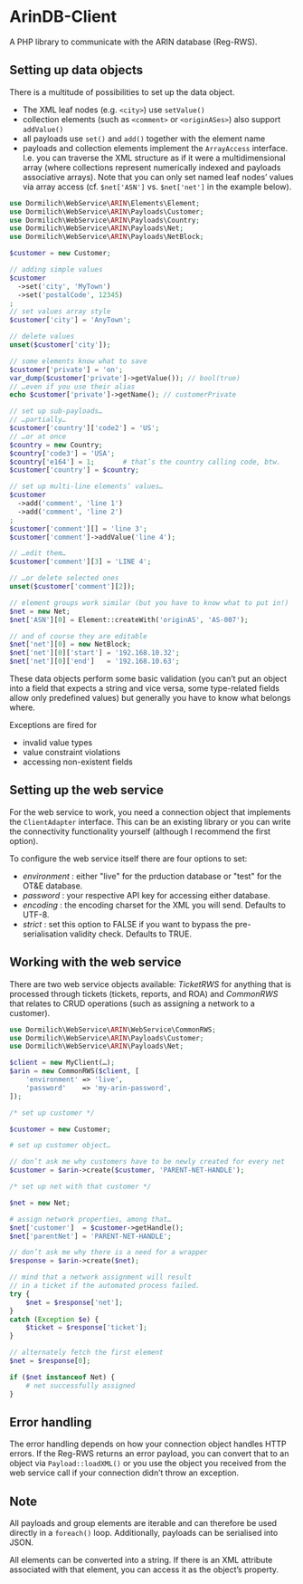 # ArinDB-Client

A PHP library to communicate with the ARIN database (Reg-RWS).

## Setting up data objects

There is a multitude of possibilities to set up the data object.

- The XML leaf nodes (e.g. `<city>`) use `setValue()`
- collection elements (such as `<comment>` or `<originASes>`) also support `addValue()`
- all payloads use `set()` and `add()` together with the element name
- payloads and collection elements implement the `ArrayAccess` interface. I.e. you can traverse the XML structure 
as if it were a multidimensional array (where collections represent numerically indexed and payloads associative 
arrays). Note that you can only set named leaf nodes’ values via array access (cf. `$net['ASN']` vs. `$net['net']` 
in the example below).

```php
use Dormilich\WebService\ARIN\Elements\Element;
use Dormilich\WebService\ARIN\Payloads\Customer;
use Dormilich\WebService\ARIN\Payloads\Country;
use Dormilich\WebService\ARIN\Payloads\Net;
use Dormilich\WebService\ARIN\Payloads\NetBlock;

$customer = new Customer;

// adding simple values
$customer
  ->set('city', 'MyTown')
  ->set('postalCode', 12345)
;
// set values array style
$customer['city'] = 'AnyTown';

// delete values
unset($customer['city']);

// some elements know what to save
$customer['private'] = 'on';
var_dump($customer['private']->getValue()); // bool(true)
// …even if you use their alias
echo $customer['private']->getName(); // customerPrivate

// set up sub-payloads…
// …partially…
$customer['country']['code2'] = 'US';
// …or at once
$country = new Country;
$country['code3'] = 'USA';
$country['e164'] = 1;       # that’s the country calling code, btw.
$customer['country'] = $country;

// set up multi-line elements’ values…
$customer
  ->add('comment', 'line 1')
  ->add('comment', 'line 2')
;
$customer['comment'][] = 'line 3';
$customer['comment']->addValue('line 4');

// …edit them…
$customer['comment'][3] = 'LINE 4';

// …or delete selected ones
unset($customer['comment'][2]);

// element groups work similar (but you have to know what to put in!)
$net = new Net;
$net['ASN'][0] = Element::createWith('originAS', 'AS-007');

// and of course they are editable
$net['net'][0] = new NetBlock;
$net['net'][0]['start'] = '192.168.10.32';
$net['net'][0]['end']   = '192.168.10.63';
```

These data objects perform some basic validation (you can’t put an object into a field that expects a string and vice 
versa, some type-related fields allow only predefined values) but generally you have to know what belongs where. 

Exceptions are fired for

- invalid value types
- value constraint violations
- accessing non-existent fields

## Setting up the web service

For the web service to work, you need a connection object that implements the `ClientAdapter` interface. This can be 
an existing library or you can write the connectivity functionality yourself (although I recommend the first option). 

To configure the web service itself there are four options to set:
- _environment_ : either "live" for the prduction database or "test" for the OT&E database.
- _password_ : your respective API key for accessing either database.
- _encoding_ : the encoding charset for the XML you will send. Defaults to UTF-8.
- _strict_ : set this option to FALSE if you want to bypass the pre-serialisation validity check. Defaults to TRUE.

## Working with the web service

There are two web service objects available: _TicketRWS_ for anything that is processed through tickets (tickets, 
reports, and ROA) and _CommonRWS_ that relates to CRUD operations (such as assigning a network to a customer).

```php
use Dormilich\WebService\ARIN\WebService\CommonRWS;
use Dormilich\WebService\ARIN\Payloads\Customer;
use Dormilich\WebService\ARIN\Payloads\Net;

$client = new MyClient(…);
$arin = new CommonRWS($client, [
    'environment' => 'live',
    'password'    => 'my-arin-password',
]);

/* set up customer */

$customer = new Customer;

# set up customer object…

// don’t ask me why customers have to be newly created for every net
$customer = $arin->create($customer, 'PARENT-NET-HANDLE');

/* set up net with that customer */

$net = new Net;

# assign network properties, among that…
$net['customer']  = $customer->getHandle();
$net['parentNet'] = 'PARENT-NET-HANDLE';

// don’t ask me why there is a need for a wrapper
$response = $arin->create($net);

// mind that a network assignment will result 
// in a ticket if the automated process failed.
try {
    $net = $response['net'];
}
catch (Exception $e) {
    $ticket = $response['ticket'];
}

// alternately fetch the first element
$net = $response[0];

if ($net instanceof Net) {
    # net successfully assigned
}
``` 

## Error handling

The error handling depends on how your connection object handles HTTP errors. If the Reg-RWS returns an error 
payload, you can convert that to an object via `Payload::loadXML()` or you use the object you received from 
the web service call if your connection didn’t throw an exception.

## Note

All payloads and group elements are iterable and can therefore be used directly in a `foreach()` loop. 
Additionally, payloads can be serialised into JSON.

All elements can be converted into a string. If there is an XML attribute associated with that element, 
you can access it as the object’s property.
